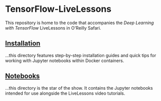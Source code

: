 # TensorFlow-LiveLessons
This repository is home to the code that accompanies the *Deep Learning with TensorFlow* LiveLessons in O'Reilly Safari. 

## [Installation](https://github.com/the-deep-learners/TensorFlow-LiveLessons/tree/master/installation)

...this directory features step-by-step installation guides and quick tips for working with Jupyter notebooks within Docker containers. 

## [Notebooks](https://github.com/the-deep-learners/TensorFlow-LiveLessons/tree/master/notebooks)

...this directory is the star of the show. It contains the Jupyter notebooks intended for use alongside the LiveLessons video tutorials. 
